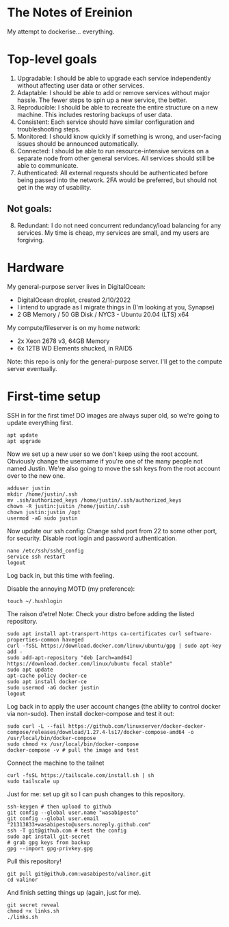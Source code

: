 # The Notes of Ereinion
My attempt to dockerise... everything.

# Top-level goals
1. Upgradable: I should be able to upgrade each service independently without affecting user data or other services.
2. Adaptable: I should be able to add or remove services without major hassle. The fewer steps to spin up a new service, the better.
3. Reproducible: I should be able to recreate the entire structure on a new machine. This includes restoring backups of user data.
4. Consistent: Each service should have similar configuration and troubleshooting steps.
5. Monitored: I should know quickly if something is wrong, and user-facing issues should be announced automatically.
6. Connected: I should be able to run resource-intensive services on a separate node from other general services. All services should still be able to communicate.
7. Authenticated: All external requests should be authenticated before being passed into the network. 2FA would be preferred, but should not get in the way of usability.

## Not goals:
8. Redundant: I do not need concurrent redundancy/load balancing for any services. My time is cheap, my services are small, and my users are forgiving.

# Hardware
My general-purpose server lives in DigitalOcean:
- DigitalOcean droplet, created 2/10/2022
- I intend to upgrade as I migrate things in (I'm looking at you, Synapse)
- 2 GB Memory / 50 GB Disk / NYC3 - Ubuntu 20.04 (LTS) x64

My compute/fileserver is on my home network:
- 2x Xeon 2678 v3, 64GB Memory
- 6x 12TB WD Elements shucked, in RAID5

Note: this repo is only for the general-purpose server. I'll get to the compute server eventually.

# First-time setup
SSH in for the first time! DO images are always super old, so we're going to update everything first.

	apt update
	apt upgrade

Now we set up a new user so we don't keep using the root account. Obviously change the username if you're one of the many people not named Justin. We're also going to move the ssh keys from the root account over to the new one.

	adduser justin
	mkdir /home/justin/.ssh
	mv .ssh/authorized_keys /home/justin/.ssh/authorized_keys
	chown -R justin:justin /home/justin/.ssh
	chown justin:justin /opt
	usermod -aG sudo justin

Now update our ssh config: Change sshd port from 22 to some other port, for security. Disable root login and password authentication.

	nano /etc/ssh/sshd_config
	service ssh restart
	logout

Log back in, but this time with feeling.

Disable the annoying MOTD (my preference):

	touch ~/.hushlogin

The raison d'etre! Note: Check your distro before adding the listed repository.

	sudo apt install apt-transport-https ca-certificates curl software-properties-common haveged
	curl -fsSL https://download.docker.com/linux/ubuntu/gpg | sudo apt-key add -
	sudo add-apt-repository "deb [arch=amd64] https://download.docker.com/linux/ubuntu focal stable"
	sudo apt update
	apt-cache policy docker-ce
	sudo apt install docker-ce
	sudo usermod -aG docker justin
	logout

Log back in to apply the user account changes (the ability to control docker via non-sudo). Then install docker-compose and test it out:

	sudo curl -L --fail https://github.com/linuxserver/docker-docker-compose/releases/download/1.27.4-ls17/docker-compose-amd64 -o /usr/local/bin/docker-compose
	sudo chmod +x /usr/local/bin/docker-compose
	docker-compose -v # pull the image and test

Connect the machine to the tailnet

	curl -fsSL https://tailscale.com/install.sh | sh
	sudo tailscale up

Just for me: set up git so I can push changes to this repository.

	ssh-keygen # then upload to github
	git config --global user.name "wasabipesto"
	git config --global user.email "21313833+wasabipesto@users.noreply.github.com"
	ssh -T git@github.com # test the config
	sudo apt install git-secret
	# grab gpg keys from backup
	gpg --import gpg-privkey.gpg

Pull this repository!

	git pull git@github.com:wasabipesto/valinor.git
	cd valinor

And finish setting things up (again, just for me).

	git secret reveal
	chmod +x links.sh
	./links.sh
